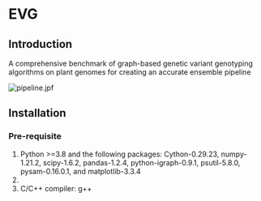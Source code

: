 # EVG

## Introduction

A comprehensive benchmark of graph-based genetic variant genotyping algorithms on plant genomes for creating an accurate ensemble pipeline

![pipeline.jpf](./pipeline.jpf)

## Installation

### Pre-requisite

1. Python >=3.8 and the following packages: Cython-0.29.23, numpy-1.21.2, scipy-1.6.2, pandas-1.2.4, python-igraph-0.9.1, psutil-5.8.0, pysam-0.16.0.1, and matplotlib-3.3.4
2. 
3. C/C++ compiler: g++
